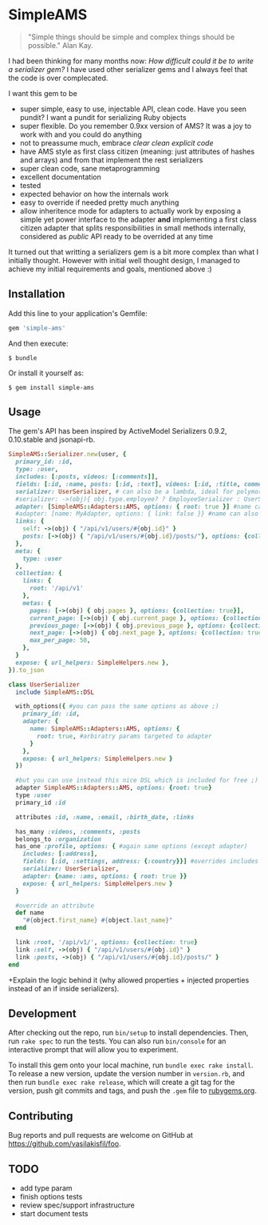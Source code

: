 # SimpleAMS
> "Simple things should be simple and complex things should be possible." Alan Kay.

I had been thinking for many months now: *How difficult could it be to write a serializer gem?*
I have used other serializer gems and I always feel that the code is over complecated.

I want this gem to be
* super simple, easy to use, injectable API, clean code. Have you seen pundit? I want a pundit for serializing Ruby objects
* super flexible. Do you remember 0.9xx version of AMS? It was a joy to work with and you could do anything
* not to preassume much, embrace *clear clean explicit code*
* have AMS style as first class citizen (meaning: just attributes of hashes and arrays) and from that implement the rest serializers
* super clean code, sane metaprogramming
* excellent documentation
* tested
* expected behavior on how the internals work
* easy to override if needed pretty much anything
* allow inheritence mode for adapters to actually work by exposing a simple yet power interface to the adapter **and**
implementing a first class citizen adapter that splits responsibilities in small methods internally,
considered as _public_ API ready to be overrided at any time

It turned out that writting a serializers gem is a bit more complex than what I initially thought.
However with initial well thought design, I managed to achieve my initial requirements and goals, mentioned above :)

## Installation

Add this line to your application's Gemfile:

```ruby
gem 'simple-ams'
```

And then execute:

    $ bundle

Or install it yourself as:

    $ gem install simple-ams

## Usage
The gem's API has been inspired by ActiveModel Serializers 0.9.2, 0.10.stable and jsonapi-rb.

```ruby
SimpleAMS::Serializer.new(user, {
  primary_id: :id,
  type: :user,
  includes: [:posts, videos: [:comments]],
  fields: [:id, :name, posts: [:id, :text], videos: [:id, :title, comments: [:id, :text]]] #overrides includes when association is specified
  serializer: UserSerializer, # can also be a lambda, ideal for polymorphic records
  #serializer: ->(obj){ obj.type.employee? ? EmployeeSerializer : UserSerializer } TODO: <-- this should move to collection serializer !!
  adapter: [SimpleAMS::Adapters::AMS, options: { root: true }] #name can also accept the class itself, options are passed to the adapter
  #adapter: [name: MyAdapter, options: { link: false }} #name can also accept the class itself
  links: {
    self: ->(obj) { "/api/v1/users/#{obj.id}" }
    posts: [->(obj) { "/api/v1/users/#{obj.id}/posts/"}, options: {collection: true}]
  },
  meta: {
    type: :user
  },
  collection: {
    links: {
      root: '/api/v1'
    },
    metas: {
      pages: [->(obj) { obj.pages }, options: {collection: true}],
      current_page: [->(obj) { obj.current_page }, options: {collection: true}],
      previous_page: [->(obj) { obj.previous_page }, options: {collection: true}],
      next_page: [->(obj) { obj.next_page }, options: {collection: true}],
      max_per_page: 50,
    },
  }
  expose: { url_helpers: SimpleHelpers.new },
}).to_json

class UserSerializer
  include SimpleAMS::DSL

  with_options({ #you can pass the same options as above ;)
    primary_id: :id,
    adapter: {
      name: SimpleAMS::Adapters::AMS, options: {
        root: true, #arbiratry params targeted to adapter
      }
    },
    expose: { url_helpers: SimpleHelpers.new }
  })

  #but you can use instead this nice DSL which is included for free ;)
  adapter SimpleAMS::Adapters::AMS, options: {root: true}
  type :user
  primary_id :id

  attributes :id, :name, :email, :birth_date, :links

  has_many :videos, :comments, :posts
  belongs_to :organization
  has_one :profile, options: { #again same options (except adapter)
    includes: [:address],
    fields: [:id, :settings, address: {:country}}] #overrides includes when association is specified
    serializer: UserSerializer,
    adapter: {name: :ams, options: { root: true }}
    expose: { url_helpers: SimpleHelpers.new }
  }

  #override an attribute
  def name
    "#{object.first_name} #{object.last_name}"
  end

  link :root, '/api/v1/', options: {collection: true}
  link :self, ->(obj) { "/api/v1/users/#{obj.id}" }
  link :posts, ->(obj) { "/api/v1/users/#{obj.id}/posts/" }
end
```
+Explain the logic behind it (why allowed properties + injected properties instead of an if inside serializers).

## Development

After checking out the repo, run `bin/setup` to install dependencies. Then, run `rake spec` to run the tests. You can also run `bin/console` for an interactive prompt that will allow you to experiment.

To install this gem onto your local machine, run `bundle exec rake install`. To release a new version, update the version number in `version.rb`, and then run `bundle exec rake release`, which will create a git tag for the version, push git commits and tags, and push the `.gem` file to [rubygems.org](https://rubygems.org).

## Contributing

Bug reports and pull requests are welcome on GitHub at https://github.com/vasilakisfil/foo.

## TODO
+ add type param
+ finish options tests
+ review spec/support infrastructure
+ start document tests
